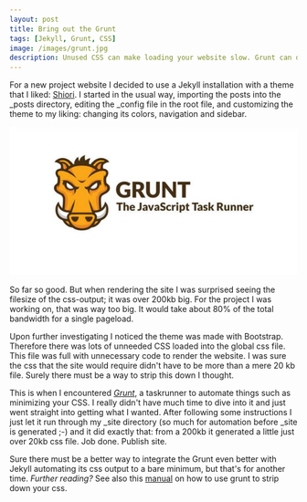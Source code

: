 ```yaml
---
layout: post
title: Bring out the Grunt
tags: [Jekyll, Grunt, CSS]
image: /images/grunt.jpg
description: Unused CSS can make loading your website slow. Grunt can do the job for you to strip your css files into one small one. Using grunt with Jekyll. 
---
```


For a new project website I decided to use a Jekyll installation with a theme that I liked: [Shiori](http://ellekasai.github.io/shiori/). I started in the usual way, importing the posts into the _posts directory, editing the _config file in the root file, and customizing the theme to my liking: changing its colors, navigation and sidebar. 

![The Grunt is very powerful](/images/grunt.jpg)

<!-- read more -->

So far so good. But when rendering the site I was surprised seeing the filesize of the css-output; it was over 200kb big. For the project I was working on, that was way too big. It would take about 80% of the total bandwidth for a single pageload.

Upon further investigating I noticed the theme was made with Bootstrap. Therefore there was lots of unneeded CSS loaded into the global css file. This file was full with unnecessary code to render the website. I was sure the css that the site would require didn't have to be more than a mere 20 kb file. Surely there must be a way to strip this down I thought.

This is when I encountered *[Grunt](http://gruntjs.com/)*, a taskrunner to automate things such as minimizing your CSS. I really didn't have much time to dive into it and just went straight into getting what I wanted. After following some instructions I just let it run through my _site directory (so much for automation before _site is generated ;-) and it did exactly that: from a 200kb it generated a little just over 20kb css file. Job done. Publish site. 

Sure there must be a better way to integrate the Grunt even better with Jekyll automating its css output to a bare minimum, but that's for another time. *Further reading?* See also this [manual](http://addyosmani.com/blog/removing-unused-css/) on how to use grunt to strip down your css.

